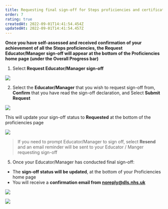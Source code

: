 ```yaml
---
title: Requesting final sign-off for Steps proficiencies and certificate generation
order: 7
rating: true
createdAt: 2022-09-01T14:41:54.454Z
updatedAt: 2022-09-01T14:41:54.457Z
---
```

**Once you have self-assessed and received confirmation of your achievement of all the Steps proficiencies, the Request Educator/Manager sign-off will appear at the bottom of the Proficiencies home page (under the Overall Progress bar)** 

1. Select **Request Educator/Manager sign-off**

![](/img/l_sign-off_1_n.png)

2. Select the **Educator/Manager** that you wish to request sign-off from, **Confirm** that you have read the sign-off declaration, and Select **Submit Request**

![](/img/l_sign-off_2_n.png)

This will update your sign-off status to **Requested** at the bottom of the proficiencies page

![](/img/le-7-3.jpg)

> If you need to prompt Educator/Manager to sign off, select **Resend** and an email reminder will be sent to your Educator / Manger requesting sign-off

5. Once your Educator/Manager has conducted final sign-off:

* The **sign-off status will be updated**, at the bottom of your Proficiencies home page
* You will receive a **confirmation email from noreply@dls.nhs.uk**



![](/img/sign-off_6.png)

![](/img/l_sign-off_3.png)